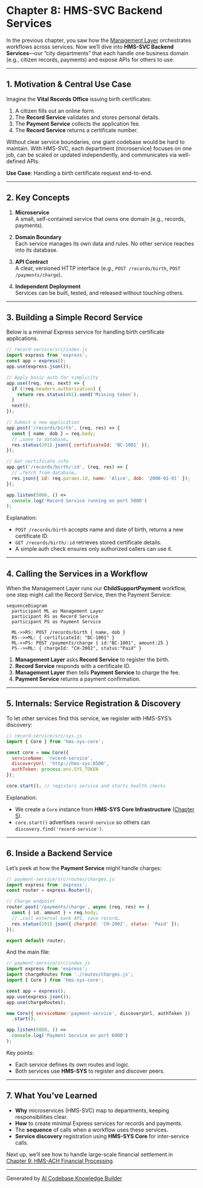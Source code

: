 # Chapter 8: HMS-SVC Backend Services

In the previous chapter, you saw how the [Management Layer](07_management_layer_.md) orchestrates workflows across services. Now we’ll dive into **HMS-SVC Backend Services**—our “city departments” that each handle one business domain (e.g., citizen records, payments) and expose APIs for others to use.

---

## 1. Motivation & Central Use Case

Imagine the **Vital Records Office** issuing birth certificates:

1. A citizen fills out an online form.
2. The **Record Service** validates and stores personal details.
3. The **Payment Service** collects the application fee.
4. The **Record Service** returns a certificate number.

Without clear service boundaries, one giant codebase would be hard to maintain. With HMS-SVC, each department (microservice) focuses on one job, can be scaled or updated independently, and communicates via well-defined APIs.

**Use Case**: Handling a birth certificate request end-to-end.

---

## 2. Key Concepts

1. **Microservice**  
   A small, self-contained service that owns one domain (e.g., records, payments).

2. **Domain Boundary**  
   Each service manages its own data and rules. No other service reaches into its database.

3. **API Contract**  
   A clear, versioned HTTP interface (e.g., `POST /records/birth`, `POST /payments/charge`).

4. **Independent Deployment**  
   Services can be built, tested, and released without touching others.

---

## 3. Building a Simple Record Service

Below is a minimal Express service for handling birth certificate applications.

```js
// record-service/src/index.js
import express from 'express';
const app = express();
app.use(express.json());

// Apply basic auth for simplicity
app.use((req, res, next) => {
  if (!req.headers.authorization) {
    return res.status(401).send('Missing token');
  }
  next();
});

// Submit a new application
app.post('/records/birth', (req, res) => {
  const { name, dob } = req.body;
  // …save to database…
  res.status(201).json({ certificateId: 'BC-1001' });
});

// Get certificate info
app.get('/records/birth/:id', (req, res) => {
  // …fetch from database…
  res.json({ id: req.params.id, name: 'Alice', dob: '2000-01-01' });
});

app.listen(5000, () =>
  console.log('Record Service running on port 5000')
);
```

Explanation:
- `POST /records/birth` accepts name and date of birth, returns a new certificate ID.
- `GET /records/birth/:id` retrieves stored certificate details.
- A simple auth check ensures only authorized callers can use it.

---

## 4. Calling the Services in a Workflow

When the Management Layer runs our **ChildSupportPayment** workflow, one step might call the Record Service, then the Payment Service:

```mermaid
sequenceDiagram
  participant ML as Management Layer
  participant RS as Record Service
  participant PS as Payment Service

  ML->>RS: POST /records/birth { name, dob }
  RS-->>ML: { certificateId: "BC-1001" }
  ML->>PS: POST /payments/charge { id:"BC-1001", amount:25 }
  PS-->>ML: { chargeId: "CH-2002", status:"Paid" }
```

1. **Management Layer** asks **Record Service** to register the birth.  
2. **Record Service** responds with a certificate ID.  
3. **Management Layer** then tells **Payment Service** to charge the fee.  
4. **Payment Service** returns a payment confirmation.

---

## 5. Internals: Service Registration & Discovery

To let other services find this service, we register with HMS-SYS’s discovery:

```js
// record-service/src/sys.js
import { Core } from 'hms-sys-core';

const core = new Core({
  serviceName: 'record-service',
  discoveryUrl: 'http://hms-sys:8500',
  authToken: process.env.SYS_TOKEN
});

core.start(); // registers service and starts health checks
```

Explanation:
- We create a `Core` instance from **HMS-SYS Core Infrastructure** ([Chapter 5](05_hms_sys_core_infrastructure_.md)).
- `core.start()` advertises `record-service` so others can `discovery.find('record-service')`.

---

## 6. Inside a Backend Service

Let’s peek at how the **Payment Service** might handle charges:

```js
// payment-service/src/routes/charges.js
import express from 'express';
const router = express.Router();

// Charge endpoint
router.post('/payments/charge', async (req, res) => {
  const { id, amount } = req.body;
  // …call external bank API, save record…
  res.status(201).json({ chargeId: 'CH-2002', status: 'Paid' });
});

export default router;
```

And the main file:

```js
// payment-service/src/index.js
import express from 'express';
import chargeRoutes from './routes/charges.js';
import { Core } from 'hms-sys-core';

const app = express();
app.use(express.json());
app.use(chargeRoutes);

new Core({ serviceName:'payment-service', discoveryUrl, authToken })
  .start();

app.listen(6000, () =>
  console.log('Payment Service on port 6000')
);
```

Key points:
- Each service defines its own routes and logic.
- Both services use **HMS-SYS** to register and discover peers.

---

## 7. What You’ve Learned

- **Why** microservices (HMS-SVC) map to departments, keeping responsibilities clear.  
- **How** to create minimal Express services for records and payments.  
- The **sequence** of calls when a workflow uses these services.  
- **Service discovery** registration using **HMS-SYS Core** for inter-service calls.

Next up, we’ll see how to handle large-scale financial settlement in  
[Chapter 9: HMS-ACH Financial Processing](09_hms_ach_financial_processing_.md).

---

Generated by [AI Codebase Knowledge Builder](https://github.com/The-Pocket/Tutorial-Codebase-Knowledge)
